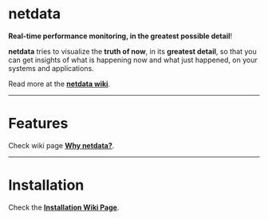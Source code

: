 netdata
=======

**Real-time performance monitoring, in the greatest possible detail**!

**netdata** tries to visualize the **truth of now**, in its **greatest detail**, so that you can get insights of what is happening now and what just happened, on your systems and applications.

Read more at the **[netdata wiki](https://github.com/firehol/netdata/wiki)**.

---

# Features

Check wiki page **[Why netdata?](https://github.com/firehol/netdata/wiki/Why-netdata%3F)**.

---

# Installation

Check the **[Installation Wiki Page](https://github.com/firehol/netdata/wiki/Installation)**.
